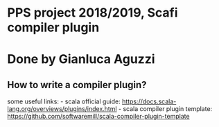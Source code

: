 # PPS project 2018/2019, Scafi compiler plugin
# Done by Gianluca Aguzzi

## How to write a compiler plugin?

[comment]: <> (TODO, write the main concept, add useful link)

some useful links:
    - scala official guide: https://docs.scala-lang.org/overviews/plugins/index.html
    - scala compiler plugin template: https://github.com/softwaremill/scala-compiler-plugin-template

[comment]: <> (TODO, write a TL;DR to resume the main concept to create a compiler plugin)
